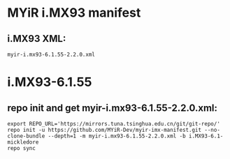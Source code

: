 
# MYiR i.MX93 manifest

## i.MX93 XML:
```
myir-i.mx93-6.1.55-2.2.0.xml
```

# i.MX93-6.1.55

## repo init and get myir-i.mx93-6.1.55-2.2.0.xml:
```
export REPO_URL='https://mirrors.tuna.tsinghua.edu.cn/git/git-repo/'
repo init -u https://github.com/MYiR-Dev/myir-imx-manifest.git --no-clone-bundle --depth=1 -m myir-i.mx93-6.1.55-2.2.0.xml -b i.MX93-6.1-mickledore 
repo sync
```
